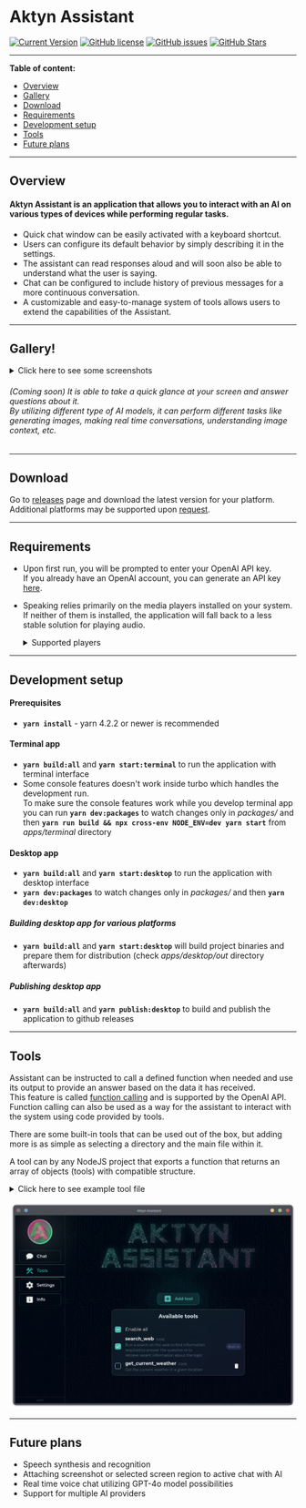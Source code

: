 # Aktyn Assistant

[![Current Version](https://img.shields.io/github/package-json/v/Aktyn/DesktopVoiceAssistant.svg)](https://github.com/Aktyn/DesktopVoiceAssistant)
[![GitHub license](https://img.shields.io/github/license/Aktyn/DesktopVoiceAssistant.svg)](https://github.com/Aktyn/DesktopVoiceAssistant/blob/master/LICENSE)
[![GitHub issues](https://img.shields.io/github/issues/Aktyn/DesktopVoiceAssistant.svg)](https://GitHub.com/Aktyn/DesktopVoiceAssistant/issues/)
[![GitHub Stars](https://img.shields.io/github/stars/Aktyn/DesktopVoiceAssistant.svg)](https://github.com/Aktyn/DesktopVoiceAssistant/stargazers)

---

**Table of content:**

- [Overview](#overview)
- [Gallery](#gallery)
- [Download](#download)
- [Requirements](#requirements)
- [Development setup](#development-setup)
- [Tools](#tools)
- [Future plans](#future-plans)

---

## Overview <a id="overview"></a>

#### Aktyn Assistant is an application that allows you to interact with an AI on various types of devices while performing regular tasks.

- Quick chat window can be easily activated with a keyboard shortcut.
- Users can configure its default behavior by simply describing it in the settings.
- The assistant can read responses aloud and will soon also be able to understand what the user is saying.
- Chat can be configured to include history of previous messages for a more continuous conversation.
- A customizable and easy-to-manage system of tools allows users to extend the capabilities of the Assistant.

---

## Gallery! <a id="gallery"></a>

<details>
  <summary>Click here to see some screenshots</summary>

#### Some views in main window (instructed to respond in a leet speak)

![img](img/settings.png)
![img](img/chat-leet.png)
![img](img/tools.png)

#### Example quick chat window after asking about given screenshot of code

![img](img/quick-chat-part1.png)
![img](img/quick-chat-part2.png)

</details>

###### (Coming soon) It is able to take a quick glance at your screen and answer questions about it.<br />By utilizing different type of AI models, it can perform different tasks like generating images, making real time conversations, understanding image context, etc.

---

## Download <a id="download"></a>

Go to [releases](https://github.com/Aktyn/aktyn-assistant/releases) page and download the latest version for your platform.  
Additional platforms may be supported upon [request](https://github.com/Aktyn/aktyn-assistant/issues/new).

---

## Requirements <a id="requirements"></a>

- Upon first run, you will be prompted to enter your OpenAI API key.  
  If you already have an OpenAI account, you can generate an API key [here](https://platform.openai.com/account/api-keys).
- Speaking relies primarily on the media players installed on your system.  
  If neither of them is installed, the application will fall back to a less stable solution for playing audio.
  <details>
    <summary>Supported players</summary>

  - mplayer
  - afplay
  - mpg123
  - mpg321
  - play
  - omxplayer
  - aplay
  - cmdmp3
  </details>

---

## Development setup <a id="development-setup"></a>

#### Prerequisites

- **`yarn install`** - yarn 4.2.2 or newer is recommended

#### Terminal app

- **`yarn build:all`** and **`yarn start:terminal`** to run the application with terminal interface
- Some console features doesn't work inside turbo which handles the development run.  
  To make sure the console features work while you develop terminal app you can run **`yarn dev:packages`** to watch changes only in _packages/_ and then **`yarn run build && npx cross-env NODE_ENV=dev yarn start`** from _apps/terminal_ directory

#### Desktop app

- **`yarn build:all`** and **`yarn start:desktop`** to run the application with desktop interface
- **`yarn dev:packages`** to watch changes only in _packages/_ and then **`yarn dev:desktop`**

##### Building desktop app for various platforms

- **`yarn build:all`** and **`yarn start:desktop`** will build project binaries and prepare them for distribution (check _apps/desktop/out_ directory afterwards)

##### Publishing desktop app

- **`yarn build:all`** and **`yarn publish:desktop`** to build and publish the application to github releases

---

## Tools <a id="tools"></a>

Assistant can be instructed to call a defined function when needed and use its output to provide an answer based on the data it has received.  
This feature is called [function calling](https://platform.openai.com/docs/guides/function-calling) and is supported by the OpenAI API.
Function calling can also be used as a way for the assistant to interact with the system using code provided by tools.

There are some built-in tools that can be used out of the box, but adding more is as simple as selecting a directory and the main file within it.

A tool can by any NodeJS project that exports a function that returns an array of objects (tools) with compatible structure.

<details>
  <summary>Click here to see example tool file</summary>

```javascript
exports.default = index
const toolSchema = {
  version: '1.0.0',
  functionName: 'get_current_weather',
  //Description tells AI what the function does so it can decide whether to call it or not
  description: 'Get the current weather in a given location',
  parameters: {
    type: 'object',
    properties: {
      location: {
        type: 'string',
        description: 'The city and state, e.g. San Francisco, CA',
      },
      unit: { type: 'string', enum: ['celsius', 'fahrenheit'] },
    },
    required: ['location'],
  },
}

// This function can call an external APIs for example. Argument is a JSON object with the parameters defined in the schema
async function getCurrentWeather(data) {
  const { location } = data
  if (location.toLowerCase().includes('tokyo')) {
    return JSON.stringify({
      location: 'Tokyo',
      temperature: '10',
      unit: 'celsius',
    })
  } else if (location.toLowerCase().includes('san francisco')) {
    return JSON.stringify({
      location: 'San Francisco',
      temperature: '72',
      unit: 'fahrenheit',
    })
  } else if (location.toLowerCase().includes('paris')) {
    return JSON.stringify({
      location: 'Paris',
      temperature: '22',
      unit: 'fahrenheit',
    })
  } else {
    return JSON.stringify({ location, temperature: 'unknown' })
  }
}
function index() {
  return [
    {
      schema: toolSchema,
      function: getCurrentWeather,
    },
  ]
}
```

</details>

![img](img/tools.png)

---

## Future plans <a id="future-plans"></a>

- Speech synthesis and recognition
- Attaching screenshot or selected screen region to active chat with AI
- Real time voice chat utilizing GPT-4o model possibilities
- Support for multiple AI providers
